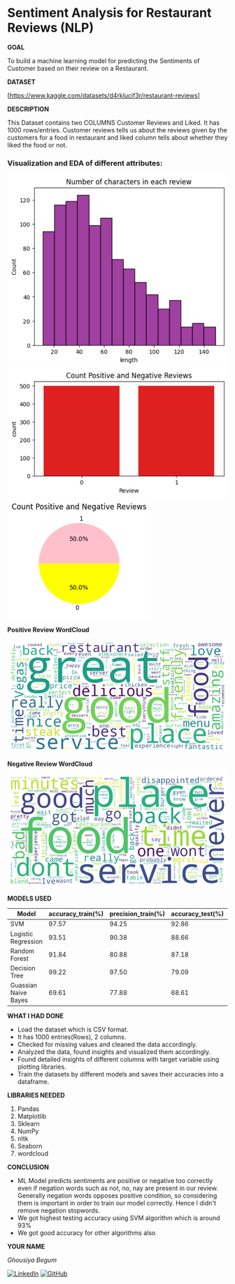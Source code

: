 <h1>Sentiment Analysis for Restaurant Reviews (NLP)</h1>

**GOAL**

To build a machine learning model for predicting the Sentiments of Customer based on their review on a Restaurant.

**DATASET**

[https://www.kaggle.com/datasets/d4rklucif3r/restaurant-reviews]

**DESCRIPTION**

This Dataset contains two COLUMNS Customer Reviews and Liked. It has 1000 rows/entries.
Customer reviews tells us about the reviews given by the customers for a food in restaurant and liked column tells about whether they liked the food or not.

### Visualization and EDA of different attributes:

<img alt="length_of_review" src="./Images/Number_of_characters_in_each_review.png">

<img alt="barchart" src="./Images/barchart.png">

<img alt="piechart" src="./Images/piechart.png">

**Positive Review WordCloud**

<img alt="wordcloud" src="./Images/wordcloud_positive.png">

**Negative Review WordCloud**

<img alt="wordcloud" src="./Images/negative_wordcloud.png">

**MODELS USED**

| Model                     | accuracy_train(%) | precision_train(%) | accuracy_test(%)  | precision_test(%)   |
|---------------------------|-------------------|--------------------|-------------------|---------------------|
|SVM		                    |97.57          	  |94.25	             |92.86	             |85.5                 |
|Logistic Regression	      |93.51	            |90.38	             |88.66	             |87.0                 |
|Random Forest	            |91.84	            |80.88	             |87.18	             |78.5                 |
|Decision Tree	            |99.22	            |97.50	             |79.09	             |81.5                 |
|Guassian Naive Bayes	      |69.61	            |77.88	             |68.61	             |75.0                 |


**WHAT I HAD DONE**

* Load the dataset which is CSV format.
* It has 1000 entries(Rows), 2 columns.
* Checked for missing values and cleaned the data accordingly.
* Analyzed the data, found insights and visualized them accordingly.
* Found detailed insights of different columns with target variable using plotting libraries.
* Train the datasets by different models and saves their accuracies into a dataframe.


**LIBRARIES NEEDED**

1. Pandas
2. Matplotlib
3. Sklearn
4. NumPy
5. nltk
6. Seaborn
7. wordcloud

**CONCLUSION**

- ML Model predicts sentiments are positive or negative too correctly even if negation words such as not, no, nay are present in our review. Generally negation words opposes positive condition, so considering them is important in order to train our model correctly. Hence I didn't remove negation stopwords.
- We got highest testing accuracy using SVM algorithm which is around 93%
- We got good accuracy for other algorithms also


**YOUR NAME**

*Ghousiya Begum*

[![LinkedIn](https://img.shields.io/badge/linkedin-%230077B5.svg?style=for-the-badge&logo=linkedin&logoColor=white)](https://www.linkedin.com/in/ghousiya-begum-a9b634258/)  [![GitHub](https://img.shields.io/badge/github-%23121011.svg?style=for-the-badge&logo=github&logoColor=white)](https://github.com/ghousiya47)
